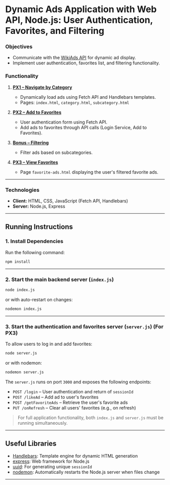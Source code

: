 
# Dynamic Ads Application with Web API, Node.js: User Authentication, Favorites, and Filtering 

### Objectives
- Communicate with the [WikiAds API](https://wiki-ads.onrender.com) for dynamic ad display.
- Implement user authentication, favorites list, and filtering functionality.

### Functionality

1. **[PX1 – Navigate by Category](https://github.com/Anthippi/Web-development/tree/main/Web%20API/PX1)**  
   - Dynamically load ads using Fetch API and Handlebars templates.  
   - Pages: `index.html`, `category.html`, `subcategory.html`

2. **[PX2 – Add to Favorites](https://github.com/Anthippi/Web-development/tree/main/Web%20API/PX2)**  
   - User authentication form using Fetch API.  
   - Add ads to favorites through API calls (Login Service, Add to Favorites).

3. **[Bonus – Filtering](https://github.com/Anthippi/Web-development/tree/main/Web%20API/Bonus)**  
   - Filter ads based on subcategories.

4. **[PX3 – View Favorites](https://github.com/Anthippi/Web-development/tree/main/Web%20API/PX3)**  
   - Page `favorite-ads.html` displaying the user's filtered favorite ads.

---

### Technologies

- **Client:** HTML, CSS, JavaScript (Fetch API, Handlebars)  
- **Server:** Node.js, Express

---

## Running Instructions

### 1. Install Dependencies

Run the following command:

```bash
npm install
```

---

### 2. Start the main backend server (`index.js`)

```bash
node index.js
```

or with auto-restart on changes:

```bash
nodemon index.js
```

---

### 3. Start the authentication and favorites server (`server.js`) (For PX3)

To allow users to log in and add favorites:

```bash
node server.js
```

or with nodemon:

```bash
nodemon server.js
```

The `server.js` runs on port `3000` and exposes the following endpoints:

- `POST /login` – User authentication and return of `sessionId`
- `POST /likeAd` – Add ad to user's favorites
- `POST /getFavoriteAds` – Retrieve the user's favorite ads
- `PUT /onRefresh` – Clear all users' favorites (e.g., on refresh)

> For full application functionality, both `index.js` and `server.js` must be running simultaneously.

---

## Useful Libraries

- [Handlebars](https://handlebarsjs.com/guide/): Template engine for dynamic HTML generation
- [express](https://expressjs.com/en/guide/routing.html): Web framework for Node.js
- [uuid](https://www.npmjs.com/package/uuid): For generating unique `sessionId`
- [nodemon](https://www.npmjs.com/package/nodemon): Automatically restarts the Node.js server when files change

---
